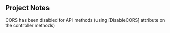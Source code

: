 ﻿## Project Notes
CORS has been disabled for API methods (using [DisableCORS] attribute on the controller methods)